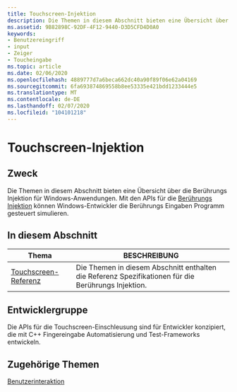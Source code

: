 ```yaml
---
title: Touchscreen-Injektion
description: Die Themen in diesem Abschnitt bieten eine Übersicht über die Berührungs Injektion in Windows 8. Mit der Touchscreen-Injektion können Windows-Entwickler Finger Eingaben Programm gesteuert simulieren.
ms.assetid: 9B82898C-92DF-4F12-9440-D3D5CFD4D0A0
keywords:
- Benutzereingriff
- input
- Zeiger
- Toucheingabe
ms.topic: article
ms.date: 02/06/2020
ms.openlocfilehash: 4889777d7a6beca662dc40a90f89f06e62a04169
ms.sourcegitcommit: 6fa693874869558b8ee53335e421bdd1233444e5
ms.translationtype: MT
ms.contentlocale: de-DE
ms.lasthandoff: 02/07/2020
ms.locfileid: "104101218"
---
```

# <a name="touch-injection"></a>Touchscreen-Injektion

## <a name="purpose"></a>Zweck

Die Themen in diesem Abschnitt bieten eine Übersicht über die Berührungs Injektion für Windows-Anwendungen. Mit den APIs für die [Berührungs Injektion](/windows/win32/api/_input_touchinjection/) können Windows-Entwickler die Berührungs Eingaben Programm gesteuert simulieren.

## <a name="in-this-section"></a>In diesem Abschnitt

| Thema | BESCHREIBUNG |
|---|---|
| [Touchscreen-Referenz](touch-injection-reference.md)<br/> | Die Themen in diesem Abschnitt enthalten die Referenz Spezifikationen für die Berührungs Injektion.<br/> |

## <a name="developer-audience"></a>Entwicklergruppe

Die APIs für die Touchscreen-Einschleusung sind für Entwickler konzipiert, die mit C++ Fingereingabe Automatisierung und Test-Frameworks entwickeln.

## <a name="related-topics"></a>Zugehörige Themen

[Benutzerinteraktion](../user-interaction.md)
